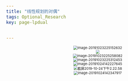 ```yaml
---
title: "线性规划的对偶"
tags: Optional_Research
key: page-lpdual


---
```


<center><img src="https://miaochenlu.github.io/picture/image-20191023225152632.png" alt="image-20191023225152632" style="zoom: 67%;" /></center>

<center><img src="https://miaochenlu.github.io/picture/image-20191023225216592.png" style="zoom:67%;" /></center>

<center><img src="https://miaochenlu.github.io/picture/image-20191023225258082.png" alt="image-20191023225258082" style="zoom:67%;" /></center>

<center><img src="https://miaochenlu.github.io/picture/image-20191023225312453.png" alt="image-20191023225312453" style="zoom:67%;" /></center>

<center><img src="https://miaochenlu.github.io/picture/image-20191024142227645.png" alt="image-20191024142227645" style="zoom:67%;" /></center>

<center><img src="https://miaochenlu.github.io/picture/截屏2019-10-24下午2.22.58.png" alt="截屏2019-10-24下午2.22.58" style="zoom:67%;" /></center>

<center><img src="/Users/jones/Desktop/miaochenlu.github.io/picture/image-20191024142347917.png" alt="image-20191024142347917" style="zoom:67%;" /></center>

